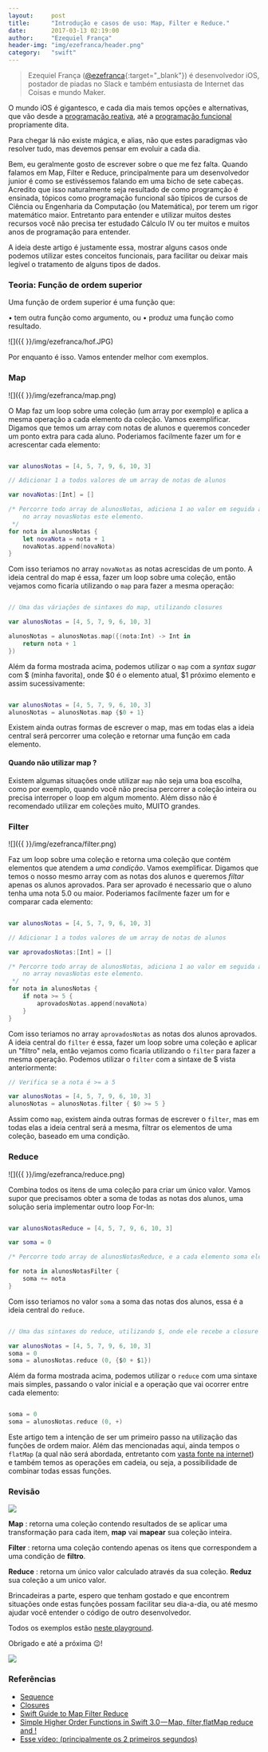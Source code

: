 ```yaml
---
layout:     post
title:      "Introdução e casos de uso: Map, Filter e Reduce."
date:       2017-03-13 02:19:00
author:     "Ezequiel França"
header-img: "img/ezefranca/header.png"
category:   "swift"
---
```


> Ezequiel França ([@ezefranca](https://twitter.com/ezefranca){:target="_blank"}) é desenvolvedor iOS, postador de piadas no Slack e também entusiasta de Internet das Coisas e mundo Maker.

O mundo iOS é gigantesco, e cada dia mais temos opções e alternativas, que vão desde a [programação reativa](https://www.raywenderlich.com/138547/getting-started-with-rxswift-and-rxcocoa), até a [programação funcional](https://www.raywenderlich.com/114456/introduction-functional-programming-swift) propriamente dita.

Para chegar lá não existe mágica, e alias, não que estes paradigmas vão resolver tudo, mas devemos pensar em evoluir a cada dia.

Bem, eu geralmente gosto de escrever sobre o que me fez falta. Quando falamos em Map, Filter e Reduce, principalmente para um desenvolvedor junior é como se estivéssemos falando em uma bicho de sete cabeças. Acredito que isso naturalmente seja resultado de como programção é ensinada, tópicos como programação funcional são típicos de cursos de Ciência ou Engenharia da Computação (ou Matemática), por terem um rigor matemático maior. Entretanto para entender e utilizar muitos destes recursos você não precisa ter estudado Cálculo IV ou ter muitos e muitos anos de programação para entender. 

A ideia deste artigo é justamente essa, mostrar alguns casos onde podemos utilizar estes conceitos funcionais, para facilitar ou deixar mais legível o tratamento de alguns tipos de dados.

### Teoria: Função de ordem superior

Uma função de ordem superior é uma função que:

• tem outra função como argumento, ou
• produz uma função como resultado.

![]({{  }}/img/ezefranca/hof.JPG)

Por enquanto é isso. Vamos entender melhor com exemplos.

### Map

![]({{  }}/img/ezefranca/map.png)

O Map faz um loop sobre uma coleção (um array por exemplo) e aplica a mesma operação a cada elemento da coleção. Vamos exemplificar. 
Digamos que temos um array com notas de alunos e queremos conceder um ponto extra para cada aluno. Poderiamos facilmente fazer um for e acrescentar cada elemento:

```swift

var alunosNotas = [4, 5, 7, 9, 6, 10, 3]

// Adicionar 1 a todos valores de um array de notas de alunos

var novaNotas:[Int] = []

/* Percorre todo array de alunosNotas, adiciona 1 ao valor em seguida adiciona
    no array novasNotas este elemento.
 */
for nota in alunosNotas {
    let novaNota = nota + 1
    novaNotas.append(novaNota)
}

```

Com isso teriamos no array ```novaNotas``` as notas acrescidas de um ponto. A ideia central do map é essa, fazer um loop sobre uma coleção, então vejamos como ficaria utilizando o ```map``` para fazer a mesma operação:

```swift

// Uma das váriações de sintaxes do map, utilizando closures

var alunosNotas = [4, 5, 7, 9, 6, 10, 3]

alunosNotas = alunosNotas.map({(nota:Int) -> Int in
    return nota + 1
})


```

Além da forma mostrada acima, podemos utilizar o ```map``` com a *syntax sugar* com $ (minha favorita), onde $0 é o elemento atual, $1 próximo elemento e assim sucessivamente:

```swift

var alunosNotas = [4, 5, 7, 9, 6, 10, 3]
alunosNotas = alunosNotas.map {$0 + 1}


```
Existem ainda outras formas de escrever o map, mas em todas elas a ideia central será percorrer uma coleção e retornar uma função em cada elemento.

#### Quando não utilizar map ?

Existem algumas situações onde utilizar ```map``` não seja uma boa escolha, como por exemplo, quando você não precisa percorrer a coleção inteira ou precisa interroper o loop em algum momento. Além disso não é recomendado utilizar em coleções muito, MUITO grandes.


### Filter

![]({{  }}/img/ezefranca/filter.png)

Faz um loop sobre uma coleção e retorna uma coleção que contém elementos que atendem a *uma condição*. Vamos exemplificar. 
Digamos que temos o nosso mesmo array com as notas dos alunos e queremos *filtar* apenas os alunos aprovados. Para ser aprovado é necessario que o aluno tenha uma nota 5.0 ou maior. Poderiamos facilmente fazer um for e comparar cada elemento:


```swift

var alunosNotas = [4, 5, 7, 9, 6, 10, 3]

// Adicionar 1 a todos valores de um array de notas de alunos

var aprovadosNotas:[Int] = []

/* Percorre todo array de alunosNotas, adiciona 1 ao valor em seguida adiciona
    no array novasNotas este elemento.
 */
for nota in alunosNotas {
    if nota >= 5 {
    	aprovadosNotas.append(novaNota)
    }
}

```

Com isso teriamos no array ```aprovadosNotas``` as notas dos alunos aprovados. A ideia central do ```filter``` é essa, fazer um loop sobre uma coleção e aplicar un "filtro" nela, então vejamos como ficaria utilizando o ```filter``` para fazer a mesma operação. Podemos utilizar o ```filter``` com a sintaxe de $ vista anteriormente:

```swift
// Verifica se a nota é >= a 5

var alunosNotas = [4, 5, 7, 9, 6, 10, 3]
alunosNotas = alunosNotas.filter { $0 >= 5 }

```
Assim como ```map```, existem ainda outras formas de escrever o ```filter```, mas em todas elas a ideia central será a mesma, filtrar os elementos de uma coleção, baseado em uma condição.

### Reduce

![]({{  }}/img/ezefranca/reduce.png)

Combina todos os itens de uma coleção para criar um único valor.
Vamos supor que precisamos obter a soma de todas as notas dos alunos, uma solução seria implementar outro loop For-In:


```swift

var alunosNotasReduce = [4, 5, 7, 9, 6, 10, 3]

var soma = 0

/* Percorre todo array de alunosNotasReduce, e a cada elemento soma ele mesmo com a variavel soma */

for nota in alunosNotasFilter {
    soma += nota
}

```

Com isso teriamos no valor ```soma``` a soma das notas dos alunos, essa é a ideia central do ```reduce```.

```swift

// Uma das sintaxes do reduce, utilizando $, onde ele recebe a closure com a operação e o valor inicial (nesse caso 0).

var alunosNotas = [4, 5, 7, 9, 6, 10, 3]
soma = 0
soma = alunosNotas.reduce (0, {$0 + $1})

```

Além da forma mostrada acima, podemos utilizar o ```reduce``` com uma sintaxe mais simples, passando o valor inicial e a operação que vai ocorrer entre cada elemento:

```swift

soma = 0
soma = alunosNotas.reduce (0, +)

```

Este artigo tem a intenção de ser um primeiro passo na utilização das funções de ordem maior. Além das mencionadas aqui, ainda tempos o ```flatMap``` (a qual não será abordada, entretanto com [vasta fonte na internet](https://developer.apple.com/reference/swift/dictionary/1687661-flatmap)) e também temos as operações em cadeia, ou seja, a possibilidade de combinar todas essas funções.

### Revisão

![](http://www.monolitonimbus.com.br/wp-content/uploads/2015/01/revisao_telecurso.jpg)

**Map** : retorna uma coleção contendo resultados de se aplicar uma transformação para cada item, **map** vai **mapear** sua coleção inteira.

**Filter** : retorna uma coleção contendo apenas os itens que correspondem a uma condição de **filtro**.

**Reduce** : retorna um único valor calculado através da sua coleção. **Reduz** sua coleção a um unico valor.

Brincadeiras a parte, espero que tenham gostado e que encontrem situações onde estas funções possam facilitar seu dia-a-dia, ou até mesmo ajudar você entender o código de outro desenvolvedor.

Todos os exemplos estão [neste playground](https://github.com/ezefranca/map-filter-reduce-equinocios).

Obrigado e até a próxima 😉!

![](https://media.giphy.com/media/l41YflLBmVOHbWCVq/giphy.gif)

### Referências

* [Sequence](https://developer.apple.com/reference/swift/sequence)
* [Closures](https://developer.apple.com/library/prerelease/content/documentation/Swift/Conceptual/Swift_Programming_Language/Closures.html)
* [Swift Guide to Map Filter Reduce](https://useyourloaf.com/blog/swift-guide-to-map-filter-reduce/)
* [Simple Higher Order Functions in Swift 3.0 — Map, filter,flatMap reduce and !](https://medium.com/@mimicatcodes/simple-higher-order-functions-in-swift-3-0-map-filter-reduce-and-flatmap-984fa00b2532#.4od07v215)
* [Esse vídeo: (principalmente os 2 primeiros segundos)](https://www.youtube.com/watch?v=v6wImnaYW1I)



